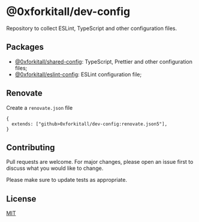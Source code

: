 # @0xforkitall/dev-config

Repository to collect ESLint, TypeScript and other configuration files.

## Packages

- [@0xforkitall/shared-config](packages/shared-config/README.md): TypeScript, Prettier and other configuration files;
- [@0xforkitall/eslint-config](packages/eslint-config/README.md): ESLint configuration file;


## Renovate

Create a `renovate.json` file

```
{
  extends: ["github>0xforkitall/dev-config:renovate.json5"],
}
```

## Contributing

Pull requests are welcome. For major changes, please open an issue first
to discuss what you would like to change.

Please make sure to update tests as appropriate.

## License

[MIT](https://choosealicense.com/licenses/mit/)
